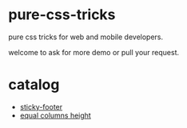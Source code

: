# pure-css-tricks
pure css tricks for web and mobile developers.

welcome to ask for more demo or pull your request.

# catalog

- [sticky-footer](./demos/sticky-footer)
- [equal columns height](./demos/equal-height)
